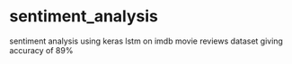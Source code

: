 # sentiment_analysis
sentiment analysis using keras lstm on imdb movie reviews dataset giving accuracy of 89%

